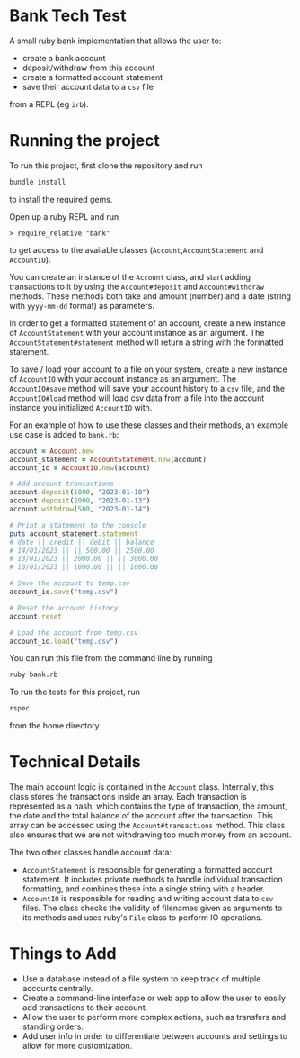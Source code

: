 # Bank Tech Test

A small ruby bank implementation that allows the user to:

- create a bank account
- deposit/withdraw from this account
- create a formatted account statement
- save their account data to a `csv` file

from a REPL (eg `irb`).

# Running the project

To run this project, first clone the repository and run

```bash
bundle install
```

to install the required gems.

Open up a ruby REPL and run

```
> require_relative "bank"
```

to get access to the available classes (`Account`,`AccountStatement` and
`AccountIO`).

You can create an instance of the `Account` class, and start adding
transactions to it by using the `Account#deposit` and `Account#withdraw`
methods.
These methods both take and amount (number) and a date (string with
`yyyy-mm-dd` format) as parameters.

In order to get a formatted statement of an account, create a new instance
of `AccountStatement` with your account instance as an argument.
The `AccountStatement#statement` method will return a string with the
formatted statement.

To save / load your account to a file on your system, create a new instance
of `AccountIO` with your account instance as an argument.
The `AccountIO#save` method will save your account history to a `csv` file,
and the `AccountIO#load` method will load csv data from a file into the
account instance you initialized `AccountIO` with.

For an example of how to use these classes and their methods, an example use
case is added to `bank.rb`:

```ruby
account = Account.new
account_statement = AccountStatement.new(account)
account_io = AccountIO.new(account)

# Add account transactions
account.deposit(1000, "2023-01-10")
account.deposit(2000, "2023-01-13")
account.withdraw(500, "2023-01-14")

# Print a statement to the console
puts account_statement.statement
# date || credit || debit || balance
# 14/01/2023 || || 500.00 || 2500.00
# 13/01/2023 || 2000.00 || || 3000.00
# 10/01/2023 || 1000.00 || || 1000.00

# Save the account to temp.csv
account_io.save("temp.csv")

# Reset the account history
account.reset

# Load the account from temp.csv
account_io.load("temp.csv")
```

You can run this file from the command line by running

```bash
ruby bank.rb
```

To run the tests for this project, run

```bash
rspec
```

from the home directory

# Technical Details

The main account logic is contained in the `Account` class.
Internally, this class stores the transactions inside an array.
Each transaction is represented as a hash, which contains the type of
transaction, the amount, the date and the total balance of the account
after the transaction.
This array can be accessed using the `Account#transactions` method.
This class also ensures that we are not withdrawing too much money from
an account.

The two other classes handle account data:

- `AccountStatement` is responsible for generating a formatted account
  statement.
  It includes private methods to handle individual transaction formatting,
  and combines these into a single string with a header.
- `AccountIO` is responsible for reading and writing account data to `csv`
  files.
  The class checks the validity of filenames given as arguments to its methods
  and uses ruby's `File` class to perform IO operations.

# Things to Add

- Use a database instead of a file system to keep track of multiple accounts
  centrally.
- Create a command-line interface or web app to allow the user to easily add
  transactions to their account.
- Allow the user to perform more complex actions, such as transfers and
  standing orders.
- Add user info in order to differentiate between accounts and settings to
  allow for more customization.
